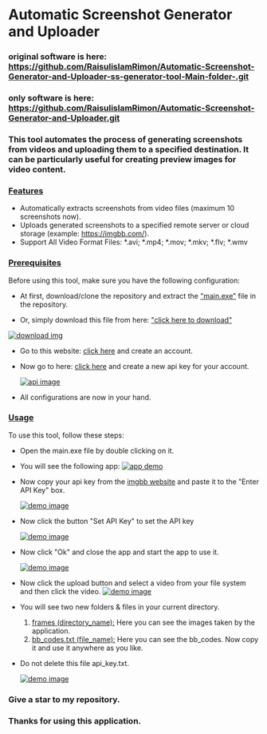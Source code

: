 # Automatic Screenshot Generator and Uploader

### original software is here: https://github.com/RaisulislamRimon/Automatic-Screenshot-Generator-and-Uploader-ss-generator-tool-Main-folder-.git



### only software is here: https://github.com/RaisulislamRimon/Automatic-Screenshot-Generator-and-Uploader.git

### This tool automates the process of generating screenshots from videos and uploading them to a specified destination. It can be particularly useful for creating preview images for video content.

### <u>Features</u>

- Automatically extracts screenshots from video files (maximum 10 screenshots now).
- Uploads generated screenshots to a specified remote server or cloud storage (example: https://imgbb.com/).
- Support All Video Format Files: 
*.avi;
*.mp4;
*.mov;
*.mkv;
*.flv;
*.wmv

### <u>Prerequisites</u>

Before using this tool, make sure you have the following configuration:

- At first, download/clone the repository and extract the <a href="https://github.com/RaisulislamRimon/create-screenshots-from-videos-and-upload-automatically/blob/main/main.exe">"main.exe"</a> file in the repository.

- Or, simply download this file from here: <a href="https://github.com/RaisulislamRimon/create-screenshots-from-videos-and-upload-automatically/blob/main/main.exe">"click here to download"</a>

<a href="https://img001.prntscr.com/file/img001/Un-tlfTgRyanEoHTfMsxfQ.png">
<img src="https://img001.prntscr.com/file/img001/Un-tlfTgRyanEoHTfMsxfQ.png" alt="download img" />
</a>

- Go to this website: <a href="https://imgbb.com/">click here</a> and create an account.

- Now go to here: <a href="https://api.imgbb.com/" target="_blank">click here</a> and create a new api key for your account.

  <a href="https://api.imgbb.com/">
  <img src="https://img001.prntscr.com/file/img001/a7a-06MlTNCgkcmEG0fE-w.png" alt="api image" />
  </a>

- All configurations are now in your hand.

### <u>Usage</u>

To use this tool, follow these steps:

- Open the main.exe file by double clicking on it.
- You will see the following app:
  <a href="https://img001.prntscr.com/file/img001/lXPPIB1_Tw2iKNyBsjArSQ.png" target="_blank">
  <img src="https://img001.prntscr.com/file/img001/lXPPIB1_Tw2iKNyBsjArSQ.png" alt="app demo" />
  </a>

- Now copy your api key from the <a href="https://api.imgbb.com/" target="_blank">imgbb website</a> and paste it to the "Enter API Key" box.

  <a href="https://img001.prntscr.com/file/img001/JvQ70KAvQQaCHU06eH5TBg.png">
  <img src="https://img001.prntscr.com/file/img001/JvQ70KAvQQaCHU06eH5TBg.png" alt="demo image"/>
  </a>

- Now click the button "Set API Key" to set the API key

  <a href="https://img001.prntscr.com/file/img001/nO4SlXUQRY2RhzRpVkvg0g.png">
  <img src="https://img001.prntscr.com/file/img001/nO4SlXUQRY2RhzRpVkvg0g.png" alt="demo image"/>
  </a>

- Now click "Ok" and close the app and start the app to use it.

  <a href="https://img001.prntscr.com/file/img001/mErPZv2eRnu3uqarqaB67Q.png">
    <img src="https://img001.prntscr.com/file/img001/mErPZv2eRnu3uqarqaB67Q.png" alt="demo image"/>
    </a>

- Now click the upload button and select a video from your file system and then click the video.
  <a href="https://img001.prntscr.com/file/img001/Ua8DX1BUSxORh20JTY_vEg.png">
  <img src="https://img001.prntscr.com/file/img001/Ua8DX1BUSxORh20JTY_vEg.png" alt="demo image"/>
  </a>

- You will see two new folders & files in your current directory.

  1. <u>frames (directory_name):</u>
     Here you can see the images taken by the application.
  2. <u>bb_codes.txt (file_name):</u>
     Here you can see the bb_codes. Now copy it and use it anywhere as you like.

- Do not delete this file api_key.txt.

  <a href="https://img001.prntscr.com/file/img001/5s_9MQsgQOmEu6_iV2ZB7A.png">
  <img src="https://img001.prntscr.com/file/img001/5s_9MQsgQOmEu6_iV2ZB7A.png" alt="demo image">
  </a>

### Give a star to my repository.

### Thanks for using this application.
